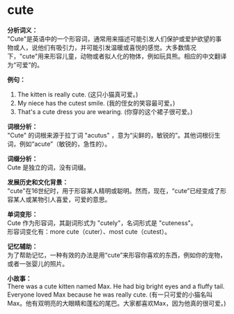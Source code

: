 # cute

**分析词义：**  
"Cute"是英语中的一个形容词，通常用来描述可能引发人们保护或爱护欲望的事物或人，说他们有吸引力，并可能引发温暖或喜悦的感觉。大多数情况下，"cute"用来形容儿童，动物或者拟人化的物体，例如玩具熊。相应的中文翻译为“可爱”的。

  

**例句：**

  

1.  The kitten is really cute. (这只小猫真可爱。)
2.  My niece has the cutest smile. (我的侄女的笑容最可爱。)
3.  That's a cute dress you are wearing. (你穿的这个裙子很可爱。)

  

**词根分析：**  
"Cute" 的词根来源于拉丁词 "acutus" ，意为“尖鲜的，敏锐的”。其他词根衍生词，例如“acute”（敏锐的，急性的）。

  

**词缀分析：**  
Cute 是独立的词，没有词缀。

  

**发展历史和文化背景：**  
"cute"在16世纪时，用于形容某人精明或聪明。然而，现在，“cute”已经变成了形容某人或某物引人喜爱，可爱的意思。

  

**单词变形：**  
Cute 作为形容词，其副词形式为 "cutely"，名词形式是 "cuteness"。  
形容词变化有：more cute（cuter）、most cute（cutest）。

  

**记忆辅助：**  
为了帮助记忆，一种有效的办法是用“cute”来形容你喜欢的东西，例如你的宠物，或者一张婴儿的照片。

  

**小故事：**  
There was a cute kitten named Max. He had big bright eyes and a fluffy tail. Everyone loved Max because he was really cute. (有一只可爱的小猫名叫Max。他有双明亮的大眼睛和蓬松的尾巴。大家都喜欢Max，因为他真的很可爱。)
